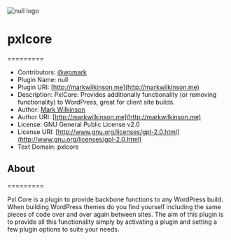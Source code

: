 ![null logo](http://markwilkinson.me/wp-content/uploads/2012/11/pxlcore-logo-github.jpg)

# pxlcore
=========

* Contributors: [@wpmark](http://twitter.com/wpmark)
* Plugin Name: null
* Plugin URI: [http://markwilkinson.me](http://markwilkinson.me)
* Description: PxlCore: Provides additionally functionality (or removing functionality) to WordPress, great for client site builds.
* Author: [Mark Wilkinson](http://markwilkinson.me)
* Author URI: [http://markwilkinson.me](http://markwilkinson.me)
* License: GNU General Public License v2.0
* License URI: [http://www.gnu.org/licenses/gpl-2.0.html](http://www.gnu.org/licenses/gpl-2.0.html)
* Text Domain: pxlcore

## About
=========

Pxl Core is a plugin to provide backbone functions to any WordPress build. When building WordPress themes do you find yourself including the same pieces of code over and over again between sites. The aim of this plugin is to provide all this functionality simply by activating a plugin and setting a few plugin options to suite your needs.